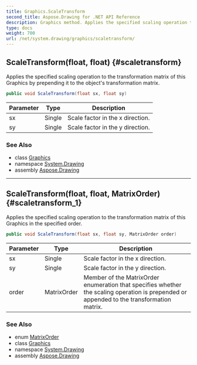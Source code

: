 ```yaml
---
title: Graphics.ScaleTransform
second_title: Aspose.Drawing for .NET API Reference
description: Graphics method. Applies the specified scaling operation to the transformation matrix of this Graphics by prepending it to the objects transformation matrix
type: docs
weight: 700
url: /net/system.drawing/graphics/scaletransform/
---
```

## ScaleTransform(float, float) {#scaletransform}

Applies the specified scaling operation to the transformation matrix of this Graphics by prepending it to the object's transformation matrix.

```csharp
public void ScaleTransform(float sx, float sy)
```

| Parameter | Type | Description |
| --- | --- | --- |
| sx | Single | Scale factor in the x direction. |
| sy | Single | Scale factor in the y direction. |

### See Also

* class [Graphics](../)
* namespace [System.Drawing](../../graphics/)
* assembly [Aspose.Drawing](../../../)

---

## ScaleTransform(float, float, MatrixOrder) {#scaletransform_1}

Applies the specified scaling operation to the transformation matrix of this Graphics in the specified order.

```csharp
public void ScaleTransform(float sx, float sy, MatrixOrder order)
```

| Parameter | Type | Description |
| --- | --- | --- |
| sx | Single | Scale factor in the x direction. |
| sy | Single | Scale factor in the y direction. |
| order | MatrixOrder | Member of the MatrixOrder enumeration that specifies whether the scaling operation is prepended or appended to the transformation matrix. |

### See Also

* enum [MatrixOrder](../../../system.drawing.drawing2d/matrixorder/)
* class [Graphics](../)
* namespace [System.Drawing](../../graphics/)
* assembly [Aspose.Drawing](../../../)


